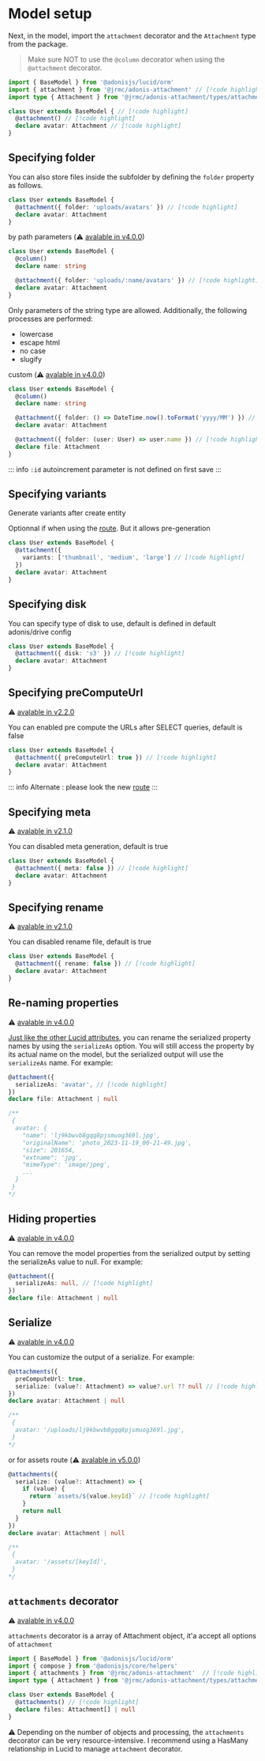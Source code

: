 # Model setup

Next, in the model, import the `attachment` decorator and the `Attachment` type from the package.

> Make sure NOT to use the `@column` decorator when using the `@attachment` decorator.

```ts
import { BaseModel } from '@adonisjs/lucid/orm'
import { attachment } from '@jrmc/adonis-attachment' // [!code highlight]
import type { Attachment } from '@jrmc/adonis-attachment/types/attachment' // [!code highlight]

class User extends BaseModel { // [!code highlight]
  @attachment() // [!code highlight]
  declare avatar: Attachment // [!code highlight]
}
```

## Specifying folder

You can also store files inside the subfolder by defining the `folder` property as follows.

```ts
class User extends BaseModel {
  @attachment({ folder: 'uploads/avatars' }) // [!code highlight]
  declare avatar: Attachment
}
```

by path parameters (⚠️ [avalable in v4.0.0](/changelog#_4-0-0))

```ts
class User extends BaseModel {
  @column()
  declare name: string

  @attachment({ folder: 'uploads/:name/avatars' }) // [!code highlight]
  declare avatar: Attachment
}
```

Only parameters of the string type are allowed. Additionally, the following processes are performed:
- lowercase
- escape html
- no case
- slugify

custom  (⚠️ [avalable in v4.0.0](/changelog#_4-0-0))

```ts
class User extends BaseModel {
  @column()
  declare name: string

  @attachment({ folder: () => DateTime.now().toFormat('yyyy/MM') }) // [!code highlight]
  declare avatar: Attachment

  @attachment({ folder: (user: User) => user.name }) // [!code highlight]
  declare file: Attachment
}
```

::: info
`:id` autoincrement parameter is not defined on first save
:::


## Specifying variants

Generate variants after create entity

Optionnal if when using the [route](/guide/basic_usage/route-setup.html). But it allows pre-generation

```ts
class User extends BaseModel {
  @attachment({
    variants: ['thumbnail', 'medium', 'large'] // [!code highlight]
  })
  declare avatar: Attachment
}
```

## Specifying disk

You can specify type of disk to use, default is defined in default adonis/drive config

```ts
class User extends BaseModel {
  @attachment({ disk: 's3' }) // [!code highlight]
  declare avatar: Attachment
}
```

## Specifying preComputeUrl

⚠️ [avalable in v2.2.0](/changelog#_2-2-0)

You can enabled pre compute the URLs after SELECT queries, default is false

```ts
class User extends BaseModel {
  @attachment({ preComputeUrl: true }) // [!code highlight]
  declare avatar: Attachment
}
```

::: info
Alternate : please look the new [route](/guide/basic_usage/route-setup.html)
:::


## Specifying meta

⚠️ [avalable in v2.1.0](/changelog#_2-1-0)

You can disabled meta generation, default is true

```ts
class User extends BaseModel {
  @attachment({ meta: false }) // [!code highlight]
  declare avatar: Attachment
}
```

## Specifying rename

⚠️ [avalable in v2.1.0](/changelog#_2-1-0)

You can disabled rename file, default is true

```ts
class User extends BaseModel {
  @attachment({ rename: false }) // [!code highlight]
  declare avatar: Attachment
}
```

## Re-naming properties

⚠️ [avalable in v4.0.0](/changelog#_4-0-0)

[Just like the other Lucid attributes](https://lucid.adonisjs.com/docs/serializing-models#re-naming-properties), you can rename the serialized property names by using the  `serializeAs` option. You will still access the property by its actual name on the model, but the serialized output will use the `serializeAs` name. For example:

```ts
@attachment({
  serializeAs: 'avatar', // [!code highlight]
})
declare file: Attachment | null

/**
 {
  avatar: {
    "name": 'lj9kbwvb8gqq8pjsmuog369l.jpg',
    "originalName": 'photo_2023-11-19_00-21-49.jpg',
    "size": 201654,
    "extname": 'jpg',
    "mimeType": 'image/jpeg',
    ...
  }
 } 
*/
```

## Hiding properties

⚠️ [avalable in v4.0.0](/changelog#_4-0-0)

You can remove the model properties from the serialized output by setting the serializeAs value to null. For example:

```ts
@attachment({
  serializeAs: null, // [!code highlight]
})
declare file: Attachment | null
```

## Serialize

⚠️ [avalable in v4.0.0](/changelog#_4-0-0)

You can customize the output of a serialize. For example:

```ts
@attachments({
  preComputeUrl: true,
  serialize: (value?: Attachment) => value?.url ?? null // [!code highlight]
})
declare avatar: Attachment | null

/**
 {
  avatar: '/uploads/lj9kbwvb8gqq8pjsmuog369l.jpg',
 } 
*/
```

or for assets route (⚠️ [avalable in v5.0.0](/changelog#_5-0-0))

```ts
@attachments({
  serialize: (value?: Attachment) => {
    if (value) {
      return `assets/${value.keyId}` // [!code highlight]
    }
    return null
  }
})
declare avatar: Attachment | null

/**
 {
  avatar: '/assets/[keyId]',
 } 
*/
```

## `attachments` decorator

⚠️ [avalable in v4.0.0](/changelog#_4-0-0)

`attachments` decorator is a array of Attachment object, it'a accept all options of `attachment`

```ts
import { BaseModel } from '@adonisjs/lucid/orm'
import { compose } from '@adonisjs/core/helpers'
import { attachments } from '@jrmc/adonis-attachment'  // [!code highlight]
import type { Attachment } from '@jrmc/adonis-attachment/types/attachment'

class User extends BaseModel {
  @attachments() // [!code highlight]
  declare files: Attachment[] | null
}
```


⚠️ Depending on the number of objects and processing, the `attachments` decorator can be very resource-intensive. I recommend using a HasMany relationship in Lucid to manage `attachment` decorator.
